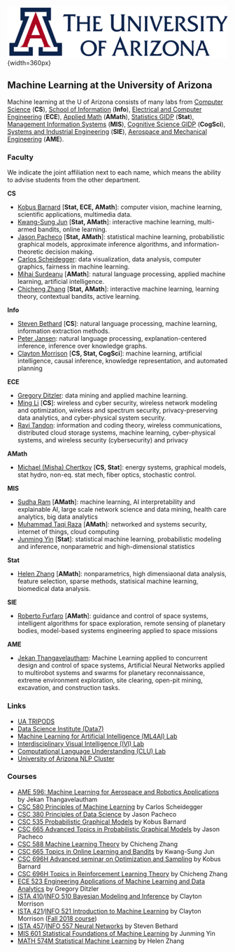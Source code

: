 ![](ua-logo.png "CS@UA"){width=360px}

## Machine Learning at the University of Arizona

Machine learning at the U of Arizona consists of many labs from [Computer Science](http://cs.arizona.edu) (**CS**), [School of Information](https://ischool.arizona.edu/) (**Info**), [Electrical and Computer Engineering](https://ece.engineering.arizona.edu/) (**ECE**), [Applied Math](https://appliedmath.arizona.edu/) (**AMath**), [Statistics GIDP](https://statistics.arizona.edu/) (**Stat**), [Management Information Systems](https://eller.arizona.edu/departments-research/schools-departments/mis) (**MIS**), [Cognitive Science GIDP](https://gidp.arizona.edu/cogsci) (**CogSci**), [Systems and Industrial Engineering](https://sie.engineering.arizona.edu/) (**SIE**), [Aerospace and Mechanical Engineering](https://ame.engineering.arizona.edu/) (**AME**).

### Faculty

We indicate the joint affiliation next to each name, which means the ability to advise students from the other department.

**CS**

 * [Kobus Barnard](http://kobus.ca/) [**Stat, ECE, AMath**]: computer vision, machine learning, scientific applications, multimedia data.
 * [Kwang-Sung Jun](https://kwangsungjun.github.io) [**Stat, AMath**]: interactive machine learning, multi-armed bandits, online learning.
 * [Jason Pacheco](http://pachecoj.com/) [**Stat, AMath**]: statistical machine learning, probabilistic graphical models, approximate inference algorithms, and information-theoretic decision making.
 * [Carlos Scheidegger](https://cscheid.net): data visualization, data analysis, computer graphics, fairness in machine learning.
 * [Mihai Surdeanu](http://www.surdeanu.info/mihai/) [**AMath**]: natural language processing, applied machine learning, artificial intelligence.
 * [Chicheng Zhang](https://zcc1307.github.io) [**Stat, AMath**]: interactive machine learning, learning theory, contextual bandits, active learning.

**Info**

 * [Steven Bethard](https://bethard.faculty.arizona.edu) [**CS**]: natural language processing, machine learning, information extraction methods.
 * [Peter Jansen](http://www.cognitiveai.org/): natural language processing, explanation-centered inference, inference over knowledge graphs.
 * [Clayton Morrison](https://ml4ai.github.io/people/clayton/) [**CS, Stat, CogSci**]: machine learning, artificial intelligence, causal inference, knowledge representation, and automated planning

**ECE**

 * [Gregory Ditzler](http://gditzler.github.io/index.html): data mining and applied machine learning.
 * [Ming Li](http://wiser.arizona.edu/mingli/index.html) [**CS**]: wireless and cyber security, wireless network modeling and optimization, wireless and spectrum security, privacy-preserving data analytics, and cyber-physical system security.
 * [Ravi Tandon](https://ece.engineering.arizona.edu/faculty-staff/faculty/ravi-tandon): information and coding theory, wireless communications, distributed cloud storage systems, machine learning, cyber-physical systems, and wireless security (cybersecurity) and privacy

**AMath**

 * [Michael (Misha) Chertkov](https://sites.google.com/site/mchertkov/) [**CS, Stat**]: energy systems, graphical models, stat hydro, non-eq. stat mech, fiber optics, stochastic control.

**MIS**

 * [Sudha Ram](https://eller.arizona.edu/people/sudha-ram) [**AMath**]: machine learning, AI interpretability and explainable AI, large scale network science and data mining, health care analytics, big data analytics
 * [Muhammad Taqi Raza](https://eller.arizona.edu/people/muhammad-taqi-raza) [**AMath**]: networked and systems security, internet of things, cloud computing
 * [Junming Yin](http://www.u.arizona.edu/~junmingy/) [**Stat**]: statistical machine learning, probabilistic modeling and inference, nonparametric and high-dimensional statistics


**Stat**

 * [Helen Zhang](https://www.math.arizona.edu/~hzhang/) [**AMath**]: nonparametrics, high dimensiaonal data analysis, feature selection, sparse methods, statisical machine learning, biomedical data analysis.

**SIE**

* [Roberto Furfaro](https://ame.engineering.arizona.edu/faculty-staff/faculty/roberto-furfaro) [**AMath**]: guidance and control of space systems, intelligent algorithms for space exploration, remote sensing of planetary bodies, model-based systems engineering applied to space missions

**AME**
* [Jekan Thangavelautham](http://spacetrex.arizona.edu/index.html): Machine Learning applied to concurrent design and control of space systems, Artificial Neural Networks applied to multirobot systems and swarms for planetary reconnaissance, extreme environment exploration, site clearing, open-pit mining, excavation, and construction tasks.

[//]: # (For comments)

### Links
 * [UA TRIPODS](https://tripods.math.arizona.edu/home)
 * [Data Science Institute (Data7)](https://datascience.arizona.edu)
 * [Machine Learning for Artificial Intelligence (ML4AI) Lab](https://ml4ai.github.io)
 * [Interdisciplinary Visual Intelligence (IVI) Lab](http://ivilab.org/)
 * [Computational Language Understanding (CLU) Lab](http://clulab.cs.arizona.edu/)
 * [University of Arizona NLP Cluster](http://nlp.arizona.edu/)


### Courses
  * [AME 596: Machine Learning for Aerospace and Robotics Applications](https://www.dropbox.com/s/ipdjpf0a83gcmoy/AME_596_Machine_Learning_Aerospace_Robotics_Spring_2021_Syllabus_Schedule.pdf?dl=0) by Jekan Thangavelautham
  * [CSC 580 Principles of Machine Learning](https://cscheid.net/courses/spr19/csc665/) by Carlos Scheidegger
  * [CSC 380 Principles of Data Science](http://www.pachecoj.com/courses/csc380_fall21/) by Jason Pacheco
  * [CSC 535 Probabilistic Graphical Models](http://kobus.ca/teaching/cs535/spring18/index.html) by Kobus Barnard
  * [CSC 665 Advanced Topics in Probabilistic Graphical Models](https://www2.cs.arizona.edu/~pachecoj/courses/csc665-1/index.html) by Jason Pacheco
  * [CSC 588 Machine Learning Theory](https://zcc1307.github.io/courses/csc588sp21/) by Chicheng Zhang
  * [CSC 665 Topics in Online Learning and Bandits](https://kwangsungjun.github.io/teach/20.1.csc665/index.html) by Kwang-Sung Jun
  * [CSC 696H Advanced seminar on Optimization and Sampling](http://kobus.ca/teaching/cs696H/fall20/index.html) by Kobus Barnard
  * [CSC 696H Topics in Reinforcement Learning Theory](https://zcc1307.github.io/courses/csc696fa21/index.html) by Chicheng Zhang
  * [ECE 523 Engineering Applications of Machine Learning and Data Analytics](https://ece.engineering.arizona.edu/grad-programs/courses/engineering-applications-machine-learning-and-data-analytics) by Gregory Ditzler
  * [ISTA 410](https://ischool.arizona.edu/course/ista-410-bayesian-modeling-and-inference)/[INFO 510 Bayesian Modeling and Inference](https://ischool.arizona.edu/course/info-510-bayesian-modeling-and-inference) by Clayton Morrison
  * [ISTA 421](https://ischool.arizona.edu/course/ista-421-introduction-machine-learning)/[INFO 521 Introduction to Machine Learning](https://ischool.arizona.edu/course/info-521-introduction-machine-learning) by Clayton Morrison ([Fall 2018 course](http://w3.sista.arizona.edu/~clayton/courses/ml/index.html))
  * [ISTA 457](https://ischool.arizona.edu/course/ista-457-neural-networks)/[INFO 557 Neural Networks](https://ischool.arizona.edu/course/info-557-neural-networks) by Steven Bethard
  * [MIS 601 Statistical Foundations of Machine Learning](https://eller.arizona.edu/programs/doctoral/mis/program/courses) by Junming Yin
  * [MATH 574M Statistical Machine Learning](http://math.arizona.edu/~hzhang/math574m.html) by Helen Zhang
